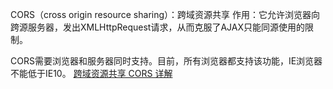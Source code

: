 CORS（cross origin resource sharing）：跨域资源共享
作用：它允许浏览器向跨源服务器，发出XMLHttpRequest请求，从而克服了AJAX只能同源使用的限制。

CORS需要浏览器和服务器同时支持。目前，所有浏览器都支持该功能，IE浏览器不能低于IE10。
[跨域资源共享 CORS 详解](http://www.ruanyifeng.com/blog/2016/04/cors)
